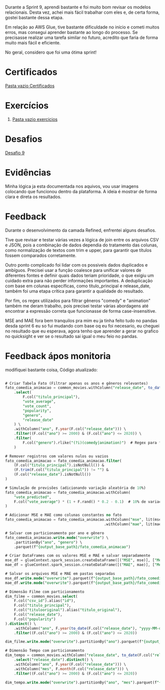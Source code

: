 
Durante a Sprint 9, aprendi bastante e foi muito bom revisar os modelos relacionais. Desta vez, achei mais fácil trabalhar com eles e, de certa forma, gostei bastante dessa etapa.

Em relação ao AWS Glue, tive bastante dificuldade no início e cometi muitos erros, mas consegui aprender bastante ao longo do processo. Se precisasse realizar uma tarefa similar no futuro, acredito que faria de forma muito mais fácil e eficiente.

No geral, considero que foi uma ótima sprint!


# Certificados

 [Pasta vazio Certificados](../Sprint_09/certificados/img/texto.txt)

# Exercícios

1. [Pasta vazio exercicios](../Sprint_09/exercicios/texto.txt)


# Desafios

[Desafio 9](../Sprint_09/Desafio/README.MD)


# Evidências

Minha lógica ja esta documentada nos aquivos, vou usar imagens colocando que funcionou dentro da plataforma. A ideia é mostrar de forma clara e direta os resultados.



# Feedback


Durante o desenvolvimento da camada Refined, enfrentei alguns desafios.

Tive que revisar e testar várias vezes a lógica de join entre os arquivos CSV e JSON, pois a combinação de dados dependia do tratamento das colunas, como normalização de textos com trim e upper, para garantir que títulos fossem comparados corretamente.

Outro ponto complicado foi lidar com os possiveis dados duplicados e ambíguos. Precisei usar a função coalesce para unificar valores de diferentes fontes e definir quais dados teriam prioridade, o que exigiu um cuidado extra para não perder informações importantes. A deduplicação com base em colunas específicas, como titulo_principal e release_date, também foi uma etapa crítica para garantir a qualidade do resultado.

Por fim, os regex utilizados para filtrar gêneros "comedy" e "animation" também me deram trabalho, pois precisei testar várias abordagens até encontrar a expressão correta que funcionasse de forma case-insensitive.


MSE and MAE 
fora bem tranquilos pra mim eu ja tinha feito tudo no pandas desda sprint 6 eu so fui mudando com base oq eu foi necesario, eu cheguei no resultado que eu esperava, agora tenho que aprender a gerar no grafico no quicksight e ver se o resultado sai igual o meu feio no pandas.


# Feedback ápos monitoria


modifiquei bastante coisa, Código atualizado:

```sql
 
# Criar Tabela Fato (Filtrar apenas os anos e gêneros relevantes)
fato_comedia_animacao = common_movies.withColumn("release_date", to_date(F.col("release_date"), "yyyy-MM-dd")) \
    .select(
        F.col("titulo_principal"),
        "vote_average",
        "vote_count",
        "popularity",
        "genero",
        "release_date"
    ) \
    .withColumn("ano", F.year(F.col("release_date"))) \
    .filter((F.col("ano") >= 2000) & (F.col("ano") <= 2020)) \
    .filter(
        F.col("genero").rlike("(?i)(comedy|animation)")  # Regex para filtrar gêneros
    )

# Remover registros com valores nulos ou vazios
fato_comedia_animacao = fato_comedia_animacao.filter(
    (F.col("titulo_principal").isNotNull()) & 
    (F.trim(F.col("titulo_principal")) != "") & 
    (F.col("release_date").isNotNull())
)

# Simulação de previsões (adicionando variação aleatória de 10%)
fato_comedia_animacao = fato_comedia_animacao.withColumn(
    "vote_predicted",
    F.col("vote_average") * (1 + F.rand() * 0.2 - 0.1)  # 10% de variação para mais ou menos
)

# Adicionar MSE e MAE como colunas constantes no fato
fato_comedia_animacao = fato_comedia_animacao.withColumn("mse", lit(mse)) \
                                             .withColumn("mae", lit(mae))

# Salvar com particionamento por ano e gênero
fato_comedia_animacao.write.mode("overwrite") \
    .partitionBy("ano", "genero") \
    .parquet(f"{output_base_path}/fato_comedia_animacao")

# Criar DataFrames com os valores MSE e MAE e salvar separadamente
mse_df = glueContext.spark_session.createDataFrame([("MSE", mse)], ["Metric", "Value"])
mae_df = glueContext.spark_session.createDataFrame([("MAE", mae)], ["Metric", "Value"])

# Salvar os arquivos MSE e MAE em pastas separadas
mse_df.write.mode("overwrite").parquet(f"{output_base_path}/fato_comedia_animacao/mse")
mae_df.write.mode("overwrite").parquet(f"{output_base_path}/fato_comedia_animacao/mae")

# Dimensão Filme com particionamento
dim_filme = common_movies.select(
    F.col("csv_id").alias("id"),
    F.col("titulo_principal"),
    F.col("titulooriginal").alias("titulo_original"),
    F.col("release_date"),
    F.col("popularity")
).distinct() \
    .withColumn("ano", F.year(to_date(F.col("release_date"), "yyyy-MM-dd"))) \
    .filter((F.col("ano") >= 2000) & (F.col("ano") <= 2020))

dim_filme.write.mode("overwrite").partitionBy("ano").parquet(f"{output_base_path}/dim_filme")

# Dimensão Tempo com particionamento
dim_tempo = common_movies.withColumn("release_date", to_date(F.col("release_date"), "yyyy-MM-dd")) \
    .select("release_date").distinct() \
    .withColumn("ano", F.year(F.col("release_date"))) \
    .withColumn("mes", F.month(F.col("release_date"))) \
    .filter((F.col("ano") >= 2000) & (F.col("ano") <= 2020))

dim_tempo.write.mode("overwrite").partitionBy("ano", "mes").parquet(f"{output_base_path}/dim_tempo")

```

